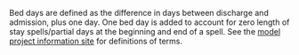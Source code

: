 Bed days are defined as the difference in days between discharge and admission, plus one day.
One bed day is added to account for zero length of stay spells/partial days at the beginning and end of a spell.
See the [model project information site](https://connect.strategyunitwm.nhs.uk/nhp/project_information) for definitions of terms.
